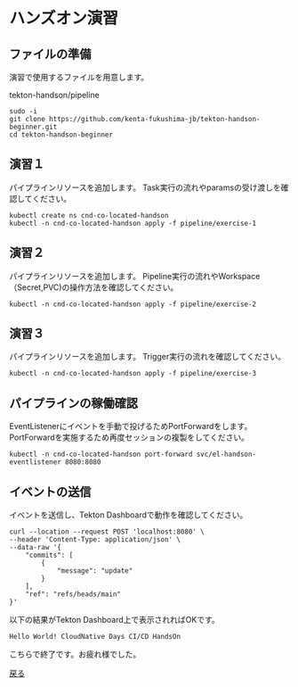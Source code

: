 
# ハンズオン演習

## ファイルの準備
演習で使用するファイルを用意します。

tekton-handson/pipeline


```
sudo -i
git clone https://github.com/kenta-fukushima-jb/tekton-handson-beginner.git
cd tekton-handson-beginner
```
## 演習１
パイプラインリソースを追加します。
Task実行の流れやparamsの受け渡しを確認してください。
```
kubectl create ns cnd-co-located-handson
kubectl -n cnd-co-located-handson apply -f pipeline/exercise-1
```


## 演習２
パイプラインリソースを追加します。
Pipeline実行の流れやWorkspace（Secret,PVC)の操作方法を確認してください。
```
kubectl -n cnd-co-located-handson apply -f pipeline/exercise-2
```

## 演習３
パイプラインリソースを追加します。
Trigger実行の流れを確認してください。
```
kubectl -n cnd-co-located-handson apply -f pipeline/exercise-3
```

## パイプラインの稼働確認
EventListenerにイベントを手動で投げるためPortForwardをします。
PortForwardを実施するため再度セッションの複製をしてください。
```
kubectl -n cnd-co-located-handson port-forward svc/el-handson-eventlistener 8080:8080
```

## イベントの送信

イベントを送信し、Tekton Dashboardで動作を確認してください。
```
curl --location --request POST 'localhost:8080' \
--header 'Content-Type: application/json' \
--data-raw '{
    "commits": [
        {
            "message": "update"
        }
    ],
    "ref": "refs/heads/main"
}'
```

以下の結果がTekton Dashboard上で表示されればOKです。
```
Hello World! CloudNative Days CI/CD HandsOn
```

こちらで終了です。お疲れ様でした。

[戻る](README.md)
